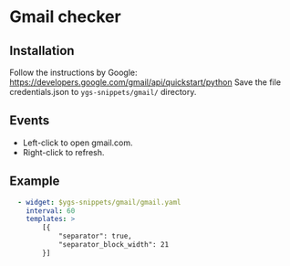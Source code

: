 # Gmail checker

## Installation

Follow the instructions by Google: https://developers.google.com/gmail/api/quickstart/python
Save the file credentials.json to `ygs-snippets/gmail/` directory.

## Events

- Left-click to open gmail.com.
- Right-click to refresh.

## Example
```yml
  - widget: $ygs-snippets/gmail/gmail.yaml
    interval: 60
    templates: >
        [{
            "separator": true,
            "separator_block_width": 21
        }]
```
